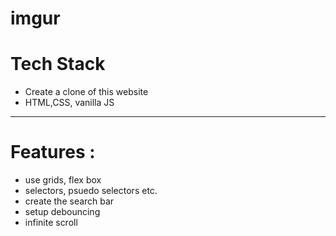 # imgur



# Tech Stack

- Create a clone of this website
- HTML,CSS, vanilla JS
<hr/>
<h1>Features :</h1>

- use grids, flex box
- selectors, psuedo selectors etc.
- create the search bar 
- setup debouncing 
- infinite scroll 
